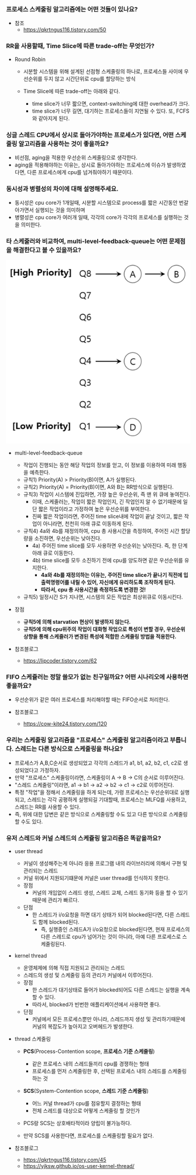 ### 프로세스 스케줄링 알고리즘에는 어떤 것들이 있나요?
- 참조
  - https://qkrtngus116.tistory.com/50

### RR을 사용할때, Time Slice에 따른 trade-off는 무엇인가?
- Round Robin
  - 시분할 시스템을 위해 설계된 선점형 스케줄링의 하나로, 프로세스들 사이에 우선순위를 두지 않고 시간단위로 cpu를 할당하는 방식

  - Time Slice에 따른 trade-off는 아래와 같다.
    - time slice가 너무 짧으면, context-switching에 대한 overhead가 크다.
    - time slice가 너무 길면, 대기하는 프로세스들이 지연될 수 있다. 또, FCFS와 같아지게 된다.

### 싱글 스레드 CPU에서 상시로 돌아가야하는 프로세스가 있다면, 어떤 스케줄링 알고리즘을 사용하는 것이 좋을까요?
- 비선점, aging을 적용한 우선순위 스케줄링으로 생각한다.
- aging을 적용해야하는 이유는, 상시로 돌아가야하는 프로세스에 이슈가 발생하였다면, 다른 프로세스에게 cpu를 넘겨줘야하기 때문이다.

### 동시성과 병렬성의 차이에 대해 설명해주세요.
- 동시성은 cpu core가 1개일때, 시분할 시스템으로 process를 짧은 시간동안 번갈아가면서 실행되는 것을 의미하며
- 병렬성은 cpu core가 여러개 일때, 각각의 core가 각각의 프로세스를 실행하는 것을 의미한다.

### 타 스케줄러와 비교하여, multi-level-feedback-queue는 어떤 문제점을 해결한다고 볼 수 있을까요?
<img src="../image/suhyun/MLFQ.PNG">

- multi-level-feedback-queue
  - 작업이 진행되는 동안 해당 작업의 정보를 얻고, 이 정보를 이용하여 미래 행동을 예측한다.
  - 규칙1) Priority(A) > Priority(B)이면, A가 실행된다.
  - 규칙2) Priority(A) = Priority(B)이면, A와 B는 RR방식으로 실행된다.
  - 규칙3) 작업이 시스템에 진입하면, 가장 높은 우선순위, 즉 맨 위 큐에 놓여진다.
    - 이때, 스케줄러는, 작업이 짧은 작업인지, 긴 작업인지 알 수 없기때문에 일단 짧은 작업이라고 가정하여 높은 우선순위를 부여한다.
    - 진짜 짧은 작업이라면, 주어진 time slice내에 작업이 끝날 것이고, 짧은 작업이 아니라면, 천천히 아래 큐로 이동하게 된다.
  - 규칙4) 4a와 4b를 재정의하여, cpu 총 사용시간을 측정하여, 주어진 시간 할당량을 소진하면, 우선순위는 낮아진다.
    - 4a) 주어진 time slice를 모두 사용하면 우선순위는 낮아진다. 즉, 한 단계 아래 큐로 이동한다.
    - 4b) time slice를 모두 소진하기 전에 cpu를 양도하면 같은 우선순위를 유지한다.
      - **4a와 4b를 재정의하는 이유는, 주어진 time slice가 끝나기 직전에 입출력명령어를 내릴 수 있어, 자신에게 유리하도록 조작하게 된다.**
      - **따라서, cpu 총 사용시간을 측정하도록 변경한 것!**
  - 규칙5) 일정시간 S가 지나면, 시스템의 모든 작업은 최상위큐로 이동시킨다.

- 장점
  - **규칙5에 의해 starvation 현상이 발생하지 않는다.**
  - **규칙5에 의해 cpu위주의 작업이 대화형 작업으로 특성이 변할 경우, 우선순위 상향을 통해 스케줄러가 변경된 특성에 적합한 스케줄링 방법을 적용한다.**

- 참조블로그
  - https://lipcoder.tistory.com/62

### FIFO 스케쥴러는 정말 쓸모가 없는 친구일까요? 어떤 시나리오에 사용하면 좋을까요?
- 우선순위가 같은 여러 프로세스를 처리해야할 때는 FIFO순서로 처리한다.

- 참조블로그
  - https://cow-kite24.tistory.com/120

### 우리는 스케줄링 알고리즘을 "프로세스" 스케줄링 알고리즘이라고 부릅니다. 스레드는 다른 방식으로 스케줄링을 하나요?
- 프로세스가 A,B,C순서로 생성되었고 각각의 스레드가 a1, b1, a2, b2, c1, c2로 생성되었다고 가정하자.
- 만약 "프로세스" 스케줄링이라면, 스케줄링이 A -> B -> C의 순서로 이루어진다.
- "스레드 스케줄링"이라면, a1 -> b1 -> a2 -> b2 -> c1 -> c2로 이루어진다.
- 특정 "작업"을 정해서 스케줄링을 하게 되는데, 가령 프로세스는 우선순위대로 실행되고, 스레드는 각각 공평하게 실행되길 기대할때, 프로세스는 MLFQ를 사용하고, 스레드는 RR를 사용할 수 있다.
- 즉, 위에 대한 답변은 같은 방식으로 스케줄링할 수도 있고 다른 방식으로 스케줄링할 수도 있다.

### 유저 스레드와 커널 스레드의 스케쥴링 알고리즘은 똑같을까요?
- user thread
  - 커널이 생성해주는게 아니라 응용 프로그램 내의 라이브러리에 의해서 구현 및 관리되는 스레드
  - 커널 위에서 지원되기떄문에 커널은 user thread를 인식하지 못한다.
  - 장점
    - 커널의 개입없이 스레드 생성, 스레드 교체, 스레드 동기화 등을 할 수 있기때문에 관리가 빠르다.
  - 단점
    - 한 스레드가 i/o요청을 하면 대기 상태가 되어 blocked된다면, 다른 스레드도 함께 blocked된다.
      - 즉, 실행중인 스레드A가 i/o요청으로 blocked된다면, 현재 프로세스의 다른 스레드로 cpu가 넘어가는 것이 아니라, 아예 다른 프로세스로 스케줄링된다.

- kernel thread
  - 운영체제에 의해 직접 지원되고 관리되는 스레드
  - 스레드의 생성 및 스케줄링 등의 관리가 커널에서 이루어진다.
  - 장점
    - 한 스레드가 대기상태로 들어가 blocked되어도 다른 스레드는 실행을 계속할 수 있다.
    - 따라서, blocked가 빈번한 애플리케이션에서 사용하면 좋다.
  - 단점
    - 커널에서 모든 프로세스뿐만 아니라, 스레드까지 생성 및 관리하기때문에 커널의 복잡도가 높아지고 오버헤드가 발생한다.

- thread 스케줄링
  - **PCS**(Process-Contention scope, **프로세스 기준 스케줄링**)
    - 같은 프로세스 내의 스레드들끼리 cpu를 경쟁하는 형태
    - 프로세스를 먼저 스케줄링한 후, 선택된 프로세스 내의 스레드를 스케줄링하는 것
  - **SCS**(System-Contention scope, **스레드 기준 스케줄링**)
    - 어느 커널 thread가 cpu를 점유할지 결정하는 형태
    - 전체 스레드를 대상으로 어떻게 스케줄링 할 것인가
  
  - PCS랑 SCS는 상호배타적이라 양립이 불가능하다.
  - 만약 SCS를 사용한다면, 프로세스를 스케줄링할 필요가 없다.

- 참조블로그
  - https://qkrtngus116.tistory.com/45
  - https://yjksw.github.io/os-user-kernel-thread/
